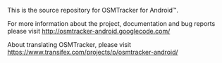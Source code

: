 This is the source repository for OSMTracker for Android™.

For more information about the project, documentation and bug reports please visit http://osmtracker-android.googlecode.com/

About translating OSMTracker, please visit https://www.transifex.com/projects/p/osmtracker-android/
